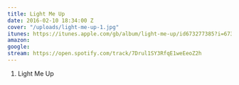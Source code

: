 ```yaml
---
title: Light Me Up
date: 2016-02-10 18:34:00 Z
cover: "/uploads/light-me-up-1.jpg"
itunes: https://itunes.apple.com/gb/album/light-me-up/id673277385?i=673277686
amazon: 
google: 
stream: https://open.spotify.com/track/7Drul1SY3RfqE1weEeoZ2h
---
```


1. Light Me Up
